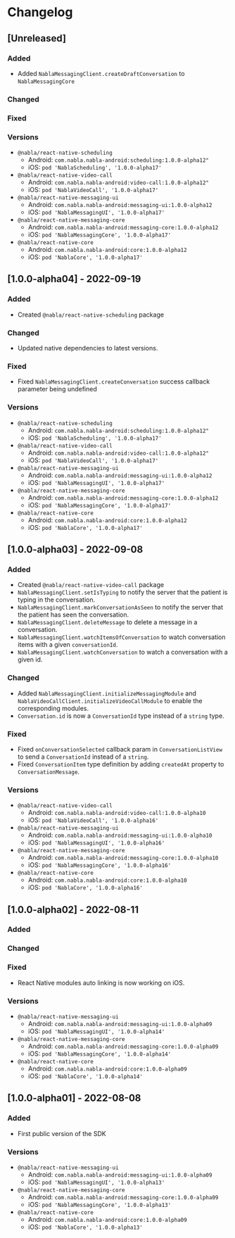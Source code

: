 # Changelog

## [Unreleased]

### Added

- Added `NablaMessagingClient.createDraftConversation` to `NablaMessagingCore`

### Changed

### Fixed

### Versions

- `@nabla/react-native-scheduling`
  - Android: `com.nabla.nabla-android:scheduling:1.0.0-alpha12"`
  - iOS: `pod 'NablaScheduling', '1.0.0-alpha17'`
- `@nabla/react-native-video-call`
  - Android: `com.nabla.nabla-android:video-call:1.0.0-alpha12"`
  - iOS: `pod 'NablaVideoCall', '1.0.0-alpha17'`
- `@nabla/react-native-messaging-ui`
  - Android: `com.nabla.nabla-android:messaging-ui:1.0.0-alpha12`
  - iOS: `pod 'NablaMessagingUI', '1.0.0-alpha17'`
- `@nabla/react-native-messaging-core`
  - Android: `com.nabla.nabla-android:messaging-core:1.0.0-alpha12`
  - iOS: `pod 'NablaMessagingCore', '1.0.0-alpha17'`
- `@nabla/react-native-core`
  - Android: `com.nabla.nabla-android:core:1.0.0-alpha12`
  - iOS: `pod 'NablaCore', '1.0.0-alpha17'`

## [1.0.0-alpha04] - 2022-09-19

### Added

- Created `@nabla/react-native-scheduling` package

### Changed

- Updated native dependencies to latest versions.

### Fixed

- Fixed `NablaMessagingClient.createConversation` success callback parameter being undefined 

### Versions

- `@nabla/react-native-scheduling`
  - Android: `com.nabla.nabla-android:scheduling:1.0.0-alpha12"`
  - iOS: `pod 'NablaScheduling', '1.0.0-alpha17'`
- `@nabla/react-native-video-call`
  - Android: `com.nabla.nabla-android:video-call:1.0.0-alpha12"`
  - iOS: `pod 'NablaVideoCall', '1.0.0-alpha17'`
- `@nabla/react-native-messaging-ui`
  - Android: `com.nabla.nabla-android:messaging-ui:1.0.0-alpha12`
  - iOS: `pod 'NablaMessagingUI', '1.0.0-alpha17'`
- `@nabla/react-native-messaging-core`
  - Android: `com.nabla.nabla-android:messaging-core:1.0.0-alpha12`
  - iOS: `pod 'NablaMessagingCore', '1.0.0-alpha17'`
- `@nabla/react-native-core`
  - Android: `com.nabla.nabla-android:core:1.0.0-alpha12`
  - iOS: `pod 'NablaCore', '1.0.0-alpha17'`

## [1.0.0-alpha03] - 2022-09-08

### Added

- Created `@nabla/react-native-video-call` package
- `NablaMessagingClient.setIsTyping` to notify the server that the patient is typing in the conversation.
- `NablaMessagingClient.markConversationAsSeen` to notify the server that the patient has seen the conversation.
- `NablaMessagingClient.deleteMessage` to delete a message in a conversation.
- `NablaMessagingClient.watchItemsOfConversation` to watch conversation items with a given `conversationId`.
- `NablaMessagingClient.watchConversation` to watch a conversation with a given id.

### Changed

- Added `NablaMessagingClient.initializeMessagingModule` and `NablaVideoCallClient.initializeVideoCallModule` to enable the corresponding modules.
- `Conversation.id` is now a `ConversationId` type instead of a `string` type. 

### Fixed

- Fixed `onConversationSelected` callback param in `ConversationListView` to send a `ConversationId` instead of a `string`.
- Fixed `ConversationItem` type definition by adding `createdAt` property to `ConversationMessage`.

### Versions

- `@nabla/react-native-video-call`
  - Android: `com.nabla.nabla-android:video-call:1.0.0-alpha10`
  - iOS: `pod 'NablaVideoCall', '1.0.0-alpha16'`
- `@nabla/react-native-messaging-ui`
  - Android: `com.nabla.nabla-android:messaging-ui:1.0.0-alpha10`
  - iOS: `pod 'NablaMessagingUI', '1.0.0-alpha16'`
- `@nabla/react-native-messaging-core`
  - Android: `com.nabla.nabla-android:messaging-core:1.0.0-alpha10`
  - iOS: `pod 'NablaMessagingCore', '1.0.0-alpha16'`
- `@nabla/react-native-core`
  - Android: `com.nabla.nabla-android:core:1.0.0-alpha10`
  - iOS: `pod 'NablaCore', '1.0.0-alpha16'`

## [1.0.0-alpha02] - 2022-08-11

### Added

### Changed

### Fixed

- React Native modules auto linking is now working on iOS.   

### Versions

- `@nabla/react-native-messaging-ui`
  - Android: `com.nabla.nabla-android:messaging-ui:1.0.0-alpha09`
  - iOS: `pod 'NablaMessagingUI', '1.0.0-alpha14'`
- `@nabla/react-native-messaging-core`
  - Android: `com.nabla.nabla-android:messaging-core:1.0.0-alpha09`
  - iOS: `pod 'NablaMessagingCore', '1.0.0-alpha14'`
- `@nabla/react-native-core`
  - Android: `com.nabla.nabla-android:core:1.0.0-alpha09`
  - iOS: `pod 'NablaCore', '1.0.0-alpha14'`

## [1.0.0-alpha01] - 2022-08-08

### Added

- First public version of the SDK

### Versions

- `@nabla/react-native-messaging-ui`
  - Android: `com.nabla.nabla-android:messaging-ui:1.0.0-alpha09`
  - iOS: `pod 'NablaMessagingUI', '1.0.0-alpha13'`
- `@nabla/react-native-messaging-core`
  - Android: `com.nabla.nabla-android:messaging-core:1.0.0-alpha09`
  - iOS: `pod 'NablaMessagingCore', '1.0.0-alpha13'`
- `@nabla/react-native-core`
  - Android: `com.nabla.nabla-android:core:1.0.0-alpha09`
  - iOS: `pod 'NablaCore', '1.0.0-alpha13'`
